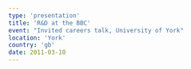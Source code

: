 ```yaml
---
type: 'presentation'
title: 'R&D at the BBC'
event: "Invited careers talk, University of York"
location: 'York'
country: 'gb'
date: 2011-03-10
---
```

